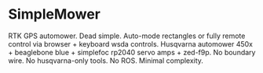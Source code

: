 # SimpleMower
RTK GPS automower. Dead simple. Auto-mode rectangles or fully remote control via browser + keyboard wsda controls. Husqvarna automower 450x + beaglebone blue + simplefoc rp2040 servo amps + zed-f9p. No boundary wire. No husqvarna-only tools. No ROS. Minimal complexity.
